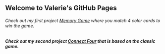 ## Welcome to Valerie's GitHub Pages

###### Check out my first project [Memory Game](https://valerierosen.github.io/MemoryGame/) where you match 4 color cards to win the game. 

##### Check out my second project [Connect Four](https://valerierosen.github.io/Connect4/) that is based on the classic game. 
